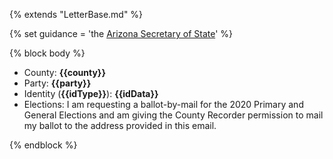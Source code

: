 {% extends "LetterBase.md" %}

{% set guidance = 'the [Arizona Secretary of State](https://azsos.gov/votebymail)' %}

{% block body %}
- County: **{{county}}**
- Party: **{{party}}**
- Identity (**{{idType}}**): **{{idData}}**
- Elections: I am requesting a ballot-by-mail for the 2020 Primary and General Elections and am giving the County Recorder permission to mail my ballot to the address provided in this email.

{% endblock %}
